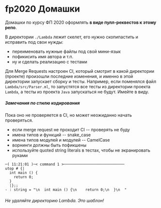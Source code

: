 # fp2020 Домашки

Домашки по курсу ФП 2020 оформлять **в виде пулл-реквестов к этому репо**.

В директории `./Lambda` лежит скелет, его нужно скопипастить и исправить под свои нужды:
- переименовать нужные файлы под свой мини-язык
- пофикисить имя автора и т.п.
- ну и сделать реализацию с тестами

Для Merge Requests настроен CI, который смотрит в какой директории (проекте) произошли последние изменения, 
и именно в этой директории запускает сборку и тесты. Например, если поменялся файл `Lambda/src/Parser.ml`, то запустятся все тесты из директории проекта `Lambda`, а тесты из проекта `Java` запускаться не будут.  Имейте в виду.

##### Замечания по стилю кодирования

Пока оно не проверяется в CI, но может неожиданно начать проверяться.

- если merge request не проходит CI -- проверять не буду
- имена типов и функций -- snake_case
- имена типов модулей и модулей -- CamelCase 
- ворнинги должны быть пофикшены
- используйте quoted string literals в тестах, чтобы не экранировать руками 
```
─( 11:21:01 )─< command 1 >────────────────────────────
utop # {|
  int main () {
    return 0;
  }
  |};;
- : string = "\n  int main () {\n    return 0;\n  }\n  "
```

###### Не удаляйте директорию Lambda. Это шаблон!